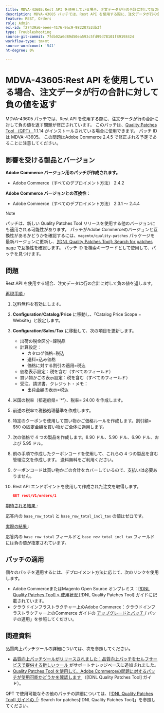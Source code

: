 ```yaml
---
title: MDVA-43605:Rest API を使用している場合、注文データが行の合計に対して負の値を返す
description: MDVA-43605 パッチでは、Rest API を使用する際に、注文データが行の合計に対して負の値を返す問題が修正されています。 このパッチは、[Quality Patches Tool （QPT） ] （https://experienceleague.adobe.com/en/docs/commerce-operations/tools/quality-patches-tool/quality-patches-tool-to-self-serve-quality-patches） 1.1.14 がインストールされている場合に利用できます。 パッチ ID は MDVA-43605。 この問題はAdobe Commerce 2.4.5 で修正される予定であることに注意してください。
feature: REST, Orders
role: Admin
exl-id: f27439a6-eeee-4176-9ac9-98220752db3f
type: Troubleshooting
source-git-commit: 7fdb02a6d89d50ea593c5fd99d78101f89198424
workflow-type: tm+mt
source-wordcount: '541'
ht-degree: 0%

---
```


# MDVA-43605:Rest API を使用している場合、注文データが行の合計に対して負の値を返す

MDVA-43605 パッチでは、Rest API を使用する際に、注文データが行の合計に対して負の値を返す問題が修正されています。 このパッチは、[Quality Patches Tool （QPT） ](https://experienceleague.adobe.com/en/docs/commerce-operations/tools/quality-patches-tool/quality-patches-tool-to-self-serve-quality-patches)1.1.14 がインストールされている場合に使用できます。 パッチ ID は MDVA-43605。 この問題はAdobe Commerce 2.4.5 で修正される予定であることに注意してください。

## 影響を受ける製品とバージョン

**Adobe Commerce バージョン用のパッチが作成されます。**

* Adobe Commerce（すべてのデプロイメント方法） 2.4.2

**Adobe Commerce バージョンとの互換性：**

* Adobe Commerce（すべてのデプロイメント方法） 2.3.1 ～ 2.4.4

>[!NOTE]
>
>パッチは、新しい Quality Patches Tool リリースを使用する他のバージョンにも適用される可能性があります。 パッチがAdobe Commerceのバージョンと互換性があるかどうかを確認するには、`magento/quality-patches` パッケージを最新バージョンに更新し、[[!DNL Quality Patches Tool]: Search for patches page](https://experienceleague.adobe.com/en/docs/commerce-operations/tools/quality-patches-tool/quality-patches-tool-to-self-serve-quality-patches) で互換性を確認します。 パッチ ID を検索キーワードとして使用して、パッチを見つけます。

## 問題

Rest API を使用する場合、注文データは行の合計に対して負の値を返します。

<u> 再現手順 </u>:

1. 送料無料を有効にします。
1. **Configuration**/**Catalog**/**Price** に移動し、「Catalog Price Scope = Website」と設定します。
1. **Configuration**/**Sales**/**Tax** に移動して、次の項目を更新します。
   * 出荷の税金区分=課税品
   * 計算設定：
      * カタログ価格=税込
      * 送料=込み価格
      * 価格に対する割引の適用=税込
   * 価格表示設定：税を含む（すべてのフィールド）
   * 買い物かごの表示設定：税を含む（すべてのフィールド）
   * 受注、請求書、クレジット・メモ：
      * 出荷金額の表示=税込
1. 米国の税率（都道府県= &#39;*&#39;）、税率= 24.00 を作成します。
1. 前述の税率で税務処理基準を作成します。
1. 特定のクーポンを使用して買い物かご価格ルールを作成します。割引額= $50 の固定金額を買い物かご全体に適用します。
1. 次の価格で 4 つの製品を作成します。8.90 ドル、5.90 ドル、6.90 ドル、および 5.95 ドル。
1. 前の手順で作成したクーポンコードを使用して、これらの 4 つの製品を含む管理注文を作成します。 送料無料をご利用ください。
1. クーポンコードは買い物かごの合計をカバーしているので、支払いは必要ありません。
1. Rest API エンドポイントを使用して作成された注文を取得します。

   ```json
   GET rest/V1/orders/1
   ```

<u> 期待される結果 </u>:

応答内の `base_row_total` と `base_row_total_incl_tax` の値はゼロです。

<u> 実際の結果 </u>:

応答内の `base_row_total` フィールドと `base_row_total_incl_tax` フィールドには負の値が指定されています。

## パッチの適用

個々のパッチを適用するには、デプロイメント方法に応じて、次のリンクを使用します。

* Adobe CommerceまたはMagento Open Source オンプレミス：[[!DNL Quality Patches Tool] > 使用状況 ](/help/tools/quality-patches-tool/usage.md)[!DNL Quality Patches Tool] ガイドに記載されています。
* クラウドインフラストラクチャー上のAdobe Commerce：クラウドインフラストラクチャー上のCommerce ガイドの [ アップグレードとパッチ ](https://experienceleague.adobe.com/docs/commerce-cloud-service/user-guide/develop/upgrade/apply-patches.html)/ パッチの適用」を参照してください。

## 関連資料

品質向上パッチツールの詳細については、次を参照してください。

* [ 品質向上パッチツールがリリースされました：品質向上パッチをセルフサービスで提供する新しいツール ](https://experienceleague.adobe.com/en/docs/commerce-operations/tools/quality-patches-tool/quality-patches-tool-to-self-serve-quality-patches) がサポートナレッジベースに追加されました。
* [Quality Patches Tool を使用して、Adobe Commerceの問題に対するパッチが使用可能かどうかを確認します ](/help/tools/quality-patches-tool/patches-available-in-qpt/check-patch-for-magento-issue-with-magento-quality-patches.md) （[!DNL Quality Patches Tool] ガイド）。

QPT で使用可能なその他のパッチの詳細については、[[!DNL Quality Patches Tool] ガイドの「](https://experienceleague.adobe.com/tools/commerce-quality-patches/index.html): Search for patches[!DNL Quality Patches Tool]」を参照してください。
